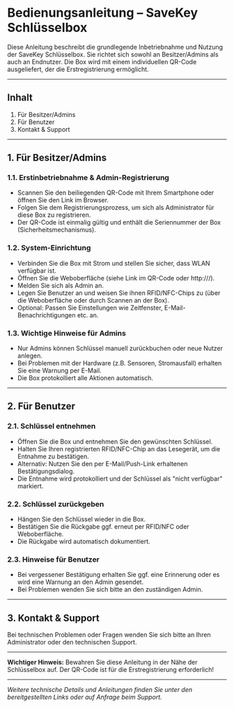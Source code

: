 # Bedienungsanleitung – SaveKey Schlüsselbox

Diese Anleitung beschreibt die grundlegende Inbetriebnahme und Nutzung der SaveKey Schlüsselbox. Sie richtet sich sowohl an Besitzer/Admins als auch an Endnutzer. Die Box wird mit einem individuellen QR-Code ausgeliefert, der die Erstregistrierung ermöglicht.

---

## Inhalt
1. Für Besitzer/Admins
2. Für Benutzer
3. Kontakt & Support

---

## 1. Für Besitzer/Admins

### 1.1. Erstinbetriebnahme & Admin-Registrierung
- Scannen Sie den beiliegenden QR-Code mit Ihrem Smartphone oder öffnen Sie den Link im Browser.
- Folgen Sie dem Registrierungsprozess, um sich als Administrator für diese Box zu registrieren.
- Der QR-Code ist einmalig gültig und enthält die Seriennummer der Box (Sicherheitsmechanismus).

### 1.2. System-Einrichtung
- Verbinden Sie die Box mit Strom und stellen Sie sicher, dass WLAN verfügbar ist.
- Öffnen Sie die Weboberfläche (siehe Link im QR-Code oder http://<IP-Adresse>/).
- Melden Sie sich als Admin an.
- Legen Sie Benutzer an und weisen Sie ihnen RFID/NFC-Chips zu (über die Weboberfläche oder durch Scannen an der Box).
- Optional: Passen Sie Einstellungen wie Zeitfenster, E-Mail-Benachrichtigungen etc. an.

### 1.3. Wichtige Hinweise für Admins
- Nur Admins können Schlüssel manuell zurückbuchen oder neue Nutzer anlegen.
- Bei Problemen mit der Hardware (z.B. Sensoren, Stromausfall) erhalten Sie eine Warnung per E-Mail.
- Die Box protokolliert alle Aktionen automatisch.

---

## 2. Für Benutzer

### 2.1. Schlüssel entnehmen
- Öffnen Sie die Box und entnehmen Sie den gewünschten Schlüssel.
- Halten Sie Ihren registrierten RFID/NFC-Chip an das Lesegerät, um die Entnahme zu bestätigen.
- Alternativ: Nutzen Sie den per E-Mail/Push-Link erhaltenen Bestätigungsdialog.
- Die Entnahme wird protokolliert und der Schlüssel als "nicht verfügbar" markiert.

### 2.2. Schlüssel zurückgeben
- Hängen Sie den Schlüssel wieder in die Box.
- Bestätigen Sie die Rückgabe ggf. erneut per RFID/NFC oder Weboberfläche.
- Die Rückgabe wird automatisch dokumentiert.

### 2.3. Hinweise für Benutzer
- Bei vergessener Bestätigung erhalten Sie ggf. eine Erinnerung oder es wird eine Warnung an den Admin gesendet.
- Bei Problemen wenden Sie sich bitte an den zuständigen Admin.

---

## 3. Kontakt & Support
Bei technischen Problemen oder Fragen wenden Sie sich bitte an Ihren Administrator oder den technischen Support.

---

**Wichtiger Hinweis:** Bewahren Sie diese Anleitung in der Nähe der Schlüsselbox auf. Der QR-Code ist für die Erstregistrierung erforderlich!

---

*Weitere technische Details und Anleitungen finden Sie unter den bereitgestellten Links oder auf Anfrage beim Support.*
